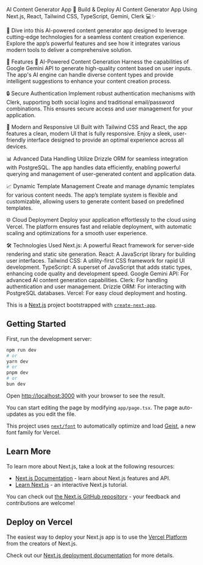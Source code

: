 AI Content Generator App 🚀
Build & Deploy AI Content Generator App Using Next.js, React, Tailwind CSS, TypeScript, Gemini, Clerk 💻✨

🎉 Dive into this AI-powered content generator app designed to leverage cutting-edge technologies for a seamless content creation experience. Explore the app’s powerful features and see how it integrates various modern tools to deliver a comprehensive solution.

🌟 Features
🧠 AI-Powered Content Generation
Harness the capabilities of Google Gemini API to generate high-quality content based on user inputs. The app's AI engine can handle diverse content types and provide intelligent suggestions to enhance your content creation process.

🔒 Secure Authentication
Implement robust authentication mechanisms with Clerk, supporting both social logins and traditional email/password combinations. This ensures secure access and user management for your application.

🎨 Modern and Responsive UI
Built with Tailwind CSS and React, the app features a clean, modern UI that is fully responsive. Enjoy a sleek, user-friendly interface designed to provide an optimal experience across all devices.

📊 Advanced Data Handling
Utilize Drizzle ORM for seamless integration with PostgreSQL. The app handles data efficiently, enabling powerful querying and management of user-generated content and application data.

📈 Dynamic Template Management
Create and manage dynamic templates for various content needs. The app’s template system is flexible and customizable, allowing users to generate content based on predefined templates.

🌐 Cloud Deployment
Deploy your application effortlessly to the cloud using Vercel. The platform ensures fast and reliable deployment, with automatic scaling and optimizations for a smooth user experience.


🛠️ Technologies Used
Next.js: A powerful React framework for server-side rendering and static site generation.
React: A JavaScript library for building user interfaces.
Tailwind CSS: A utility-first CSS framework for rapid UI development.
TypeScript: A superset of JavaScript that adds static types, enhancing code quality and development speed.
Google Gemini API: For advanced AI content generation capabilities.
Clerk: For handling authentication and user management.
Drizzle ORM: For interacting with PostgreSQL databases.
Vercel: For easy cloud deployment and hosting.







This is a [Next.js](https://nextjs.org) project bootstrapped with [`create-next-app`](https://nextjs.org/docs/app/api-reference/cli/create-next-app).

## Getting Started

First, run the development server:

```bash
npm run dev
# or
yarn dev
# or
pnpm dev
# or
bun dev
```

Open [http://localhost:3000](http://localhost:3000) with your browser to see the result.

You can start editing the page by modifying `app/page.tsx`. The page auto-updates as you edit the file.

This project uses [`next/font`](https://nextjs.org/docs/app/building-your-application/optimizing/fonts) to automatically optimize and load [Geist](https://vercel.com/font), a new font family for Vercel.

## Learn More

To learn more about Next.js, take a look at the following resources:

- [Next.js Documentation](https://nextjs.org/docs) - learn about Next.js features and API.
- [Learn Next.js](https://nextjs.org/learn) - an interactive Next.js tutorial.

You can check out [the Next.js GitHub repository](https://github.com/vercel/next.js) - your feedback and contributions are welcome!

## Deploy on Vercel

The easiest way to deploy your Next.js app is to use the [Vercel Platform](https://vercel.com/new?utm_medium=default-template&filter=next.js&utm_source=create-next-app&utm_campaign=create-next-app-readme) from the creators of Next.js.

Check out our [Next.js deployment documentation](https://nextjs.org/docs/app/building-your-application/deploying) for more details.
